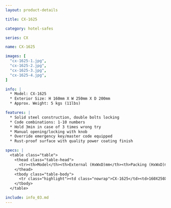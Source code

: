 ```yaml
---
layout: product-details

title: CX-1625

category: hotel-safes

series: CX

name: CX-1625

images: [
  "cx-1625-1.jpg",
  "cx-1625-2.jpg",
  "cx-1625-3.jpg",
  "cx-1625-4.jpg",
]

info: |
  * Model: CX-1625
  * Exterior Size: H 160mm X W 250mm X D 200mm
  * Approx. Weight: 5 kgs (11lbs)

features: |
  * Solid steel construction, double bolts locking
  * Code combinations: 1-10 numbers
  * Hold 3min in case of 3 times wrong try
  * Manual opening/locking with knob
  * Override emergency key/master code equipped
  * Rust-proof surface with quality power coating finish

specs: |
  <table class="table">
    <thead class="table-head">
      <tr><th>Model</th><th>External (HxWxD)mm</th><th>Packing (HxWxD)mm</th><th>Weight (kg)</th><th>Door (mm)</th><th>Body (mm)</th><th>20’FCL (pcs)</th></tr>
    </thead>
    <tbody class="table-body">
      <tr class="highlight"><td class="nowrap">CX-1625</td><td>160X250X200</td><td>180X270X250</td><td>4.5</td><td>3</td><td>1.5</td><td>2288</td></tr>
    </tbody>
  </table>

include: info_03.md
---
```

